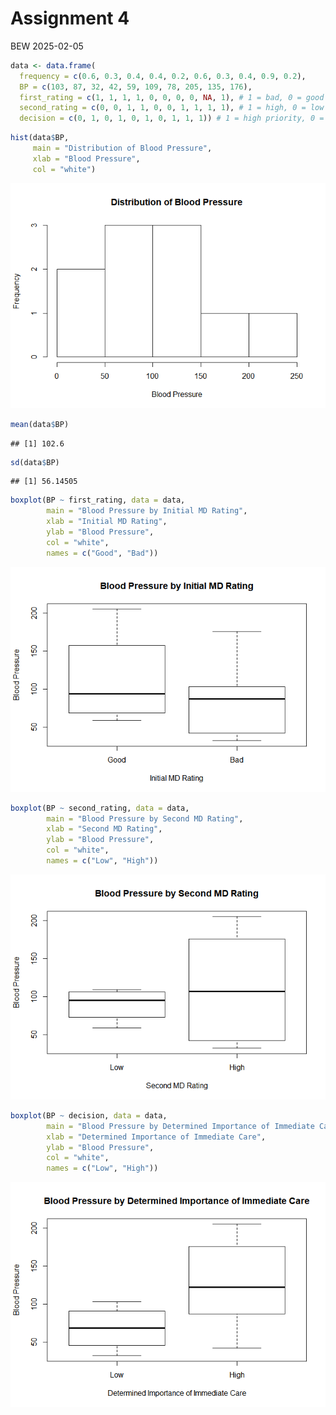 Assignment 4
================
BEW
2025-02-05

``` r
data <- data.frame(
  frequency = c(0.6, 0.3, 0.4, 0.4, 0.2, 0.6, 0.3, 0.4, 0.9, 0.2),
  BP = c(103, 87, 32, 42, 59, 109, 78, 205, 135, 176),
  first_rating = c(1, 1, 1, 1, 0, 0, 0, 0, NA, 1), # 1 = bad, 0 = good
  second_rating = c(0, 0, 1, 1, 0, 0, 1, 1, 1, 1), # 1 = high, 0 = low
  decision = c(0, 1, 0, 1, 0, 1, 0, 1, 1, 1)) # 1 = high priority, 0 = low priority
```

``` r
hist(data$BP, 
     main = "Distribution of Blood Pressure",
     xlab = "Blood Pressure",
     col = "white")
```

![](Assignment-4_files/figure-gfm/unnamed-chunk-2-1.png)<!-- -->

``` r
mean(data$BP)
```

    ## [1] 102.6

``` r
sd(data$BP)
```

    ## [1] 56.14505

``` r
boxplot(BP ~ first_rating, data = data,
        main = "Blood Pressure by Initial MD Rating", 
        xlab = "Initial MD Rating",
        ylab = "Blood Pressure",
        col = "white",
        names = c("Good", "Bad"))
```

![](Assignment-4_files/figure-gfm/unnamed-chunk-3-1.png)<!-- -->

``` r
boxplot(BP ~ second_rating, data = data,
        main = "Blood Pressure by Second MD Rating", 
        xlab = "Second MD Rating",
        ylab = "Blood Pressure",
        col = "white",
        names = c("Low", "High"))
```

![](Assignment-4_files/figure-gfm/unnamed-chunk-4-1.png)<!-- -->

``` r
boxplot(BP ~ decision, data = data,
        main = "Blood Pressure by Determined Importance of Immediate Care", 
        xlab = "Determined Importance of Immediate Care",
        ylab = "Blood Pressure",
        col = "white",
        names = c("Low", "High"))
```

![](Assignment-4_files/figure-gfm/unnamed-chunk-5-1.png)<!-- -->

